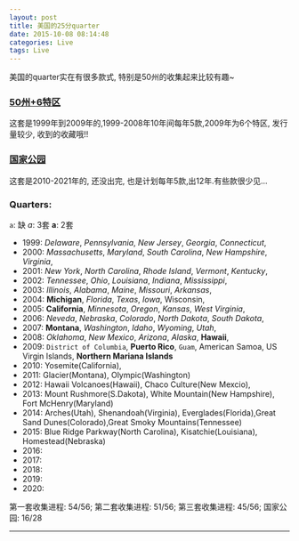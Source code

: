 ```yaml
---
layout: post
title: 美国的25分quarter
date: 2015-10-08 08:14:48
categories: Live
tags: Live
---
```


美国的quarter实在有很多款式, 特别是50州的收集起来比较有趣~

### [50州+6特区](https://zh.wikipedia.org/wiki/%E7%BE%8E%E5%9B%BD50%E5%B7%9E25%E7%BE%8E%E5%88%86%E7%BA%AA%E5%BF%B5%E5%B8%81) 

这套是1999年到2009年的,1999-2008年10年间每年5款,2009年为6个特区, 发行量较少, 收到的收藏哦!! 

### [国家公园](https://zh.wikipedia.org/wiki/%E7%BE%8E%E5%9B%BD%E7%BE%8E%E4%B8%BD%E5%9B%BD%E5%AE%B6%E5%85%AC%E5%9B%AD25%E7%BE%8E%E5%88%86%E7%BA%AA%E5%BF%B5%E5%B8%81)

这套是2010-2021年的, 还没出完, 也是计划每年5款,出12年.有些款很少见...



### Quarters:

`a`: 缺
*a*: 3套
**a**: 2套

- 1999: *Delaware*, *Pennsylvania*, *New Jersey*, *Georgia*, *Connecticut*, 
- 2000: *Massachusetts*, *Maryland*, *South Carolina*, *New Hampshire*, *Virginia*, 
- 2001: *New York*, *North Carolina*, *Rhode Island*, *Vermont*, *Kentucky*, 
- 2002: *Tennessee*, *Ohio*, *Louisiana*, *Indiana*, *Mississippi*,
- 2003: *Illinois*, *Alabama*, *Maine*, *Missouri*, *Arkansas*,
- 2004: **Michigan**, *Florida*, *Texas*, *Iowa*, Wisconsin, 
- 2005: **California**, *Minnesota*, *Oregon*, *Kansas*, *West Virginia*,
- 2006: *Neveda*, *Nebraska*, *Colorado*, *North Dakota*, *South Dakota*,
- 2007: **Montana**, *Washington*, *Idaho*, *Wyoming*, *Utah*,
- 2008: *Oklahoma*, *New Mexico*, *Arizona*, *Alaska*, **Hawaii**,
- 2009: `District of Columbia`, **Puerto Rico**, `Guam`, American Samoa, US Virgin Islands, **Northern Mariana Islands**
- 2010: Yosemite(California),
- 2011: Glacier(Montana), Olympic(Washington)
- 2012: Hawaii Volcanoes(Hawaii), Chaco Culture(New Mexcio), 
- 2013: Mount Rushmore(S.Dakota), White Mountain(New Hampshire), Fort McHenry(Maryland)
- 2014: Arches(Utah), Shenandoah(Virginia), Everglades(Florida),Great Sand Dunes(Colorado),Great Smoky Mountains(Tennessee)
- 2015: Blue Ridge Parkway(North Carolina), Kisatchie(Louisiana), Homestead(Nebraska)
- 2016: 
- 2017: 
- 2018: 
- 2019: 
- 2020: 

第一套收集进程: 54/56; 
第二套收集进程: 51/56;
第三套收集进程: 45/56;
国家公园: 16/28

------
